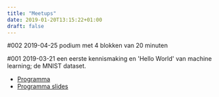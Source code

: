 ```yaml
---
title: "Meetups"
date: 2019-01-20T13:15:22+01:00
draft: false
---
```


#002 2019-04-25 podium met 4 blokken van 20 minuten

#001 2019-03-21 een eerste kennismaking en 'Hello World' van machine learning; de MNIST dataset.

  - [Programma](/meetups/GroningenML-001.html)
  - [Programma slides](/meetups/GroningenML-001.slides.html)